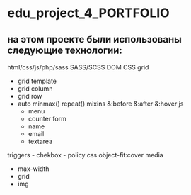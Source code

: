 # edu_project_4_PORTFOLIO
на этом проекте были использованы следующие технологии:
--------------------------------------------------------------------------
html/css/js/php/sass
SASS/SCSS
DOM
CSS grid
  - grid template
  - grid column
  - grid row
  - auto
     minmax()
     repeat()
mixins
     &:before
     &:after
     &:hover
js
     - menu
     - counter
form
    - name
    - email
    - textarea
     
triggers
     - chekbox
     - policy
css object-fit:cover
media
 - max-width
 - grid
 - img
   

